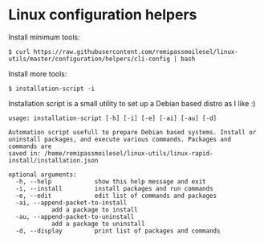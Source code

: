 # Linux configuration helpers

Install minimum tools:

	$ curl https://raw.githubusercontent.com/remipassmoilesel/linux-utils/master/configuration/helpers/cli-config | bash

Install more tools:
	
	$ installation-script -i

Installation script is a small utility to set up a Debian based distro as I like :)

	usage: installation-script [-h] [-i] [-e] [-ai] [-au] [-d]

	Automation script usefull to prepare Debian based systems. Install or
	uninstall packages, and execute various commands. Packages and commands are
	saved in: /home/remipassmoilesel/linux-utils/linux-rapid-
	install/installation.json

	optional arguments:
	  -h, --help            show this help message and exit
	  -i, --install         install packages and run commands
	  -e, --edit            edit list of commands and packages
	  -ai, --append-packet-to-install
				add a package to install
	  -au, --append-packet-to-uninstall
				add a package to uninstall
	  -d, --display         print list of packages and commands
